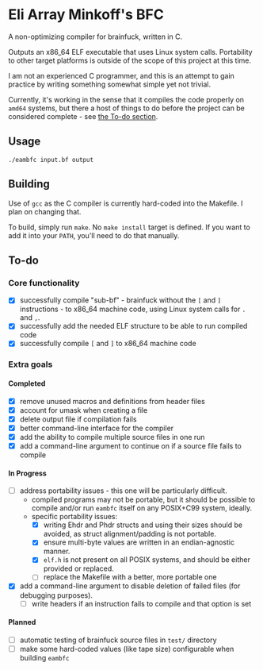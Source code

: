 <!--
SPDX-FileCopyrightText: 2024 Eli Array Minkoff

SPDX-License-Identifier: 0BSD
-->

# Eli Array Minkoff's BFC

A non-optimizing compiler for brainfuck, written in C.

Outputs an x86_64 ELF executable that uses Linux system calls. Portability to other target platforms is outside of the scope of this project at this time.

I am not an experienced C programmer, and this is an attempt to gain practice by writing something somewhat simple yet not trivial.

Currently, it's working in the sense that it compiles the code properly on `amd64` systems, but there a host of things to do before the project can be considered complete - see [the To-do section](#to-do).

## Usage

`./eambfc input.bf output`

## Building

Use of `gcc` as the C compiler is currently hard-coded into the Makefile. I plan on changing that.

To build, simply run `make`. No `make install` target is defined. If you want to add it into your `PATH`, you'll need to do that manually.

## To-do

### Core functionality

* [x] successfully compile "sub-bf" - brainfuck without the `[` and `]` instructions - to x86_64 machine code, using Linux system calls for `.` and `,`.
* [x] successfully add the needed ELF structure to be able to run compiled code
* [x] successfully compile `[` and `]` to x86_64 machine code

### Extra goals

#### Completed

* [x] remove unused macros and definitions from header files
* [x] account for umask when creating a file
* [x] delete output file if compilation fails
* [x] better command-line interface for the compiler
* [x] add the ability to compile multiple source files in one run
* [x] add a command-line argument to continue on if a source file fails to compile

#### In Progress

* [ ] address portability issues - this one will be particularly difficult.
  * compiled programs may not be portable, but it should be possible to compile and/or run `eambfc` itself on any POSIX+C99 system, ideally.
  * specific portability issues:
    * [x] writing Ehdr and Phdr structs and using their sizes should be avoided, as struct alignment/padding is not portable.
    * [x] ensure multi-byte values are written in an endian-agnostic manner.
    * [x] `elf.h` is not present on all POSIX systems, and should be either provided or replaced.
    * [ ] replace the Makefile with a better, more portable one
* [x] add a command-line argument to disable deletion of failed files (for debugging purposes).
  * [ ] write headers if an instruction fails to compile and that option is set

#### Planned

* [ ] automatic testing of brainfuck source files in `test/` directory
* [ ] make some hard-coded values (like tape size) configurable when building `eambfc`
